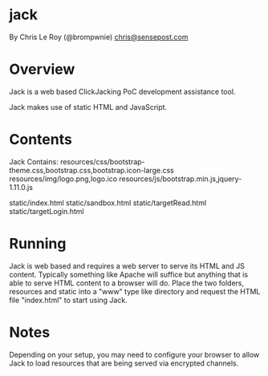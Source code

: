 jack
====

By Chris Le Roy (@brompwnie) chris@sensepost.com

Overview
=====
Jack is a web based ClickJacking PoC development assistance tool.

Jack makes use of static HTML and JavaScript. 

Contents
====
Jack Contains:
resources/css/bootstrap-theme.css,bootstrap.css,bootstrap.icon-large.css
resources/img/logo.png,logo.ico
resources/js/bootstrap.min.js,jquery-1.11.0.js

static/index.html
static/sandbox.html
static/targetRead.html
static/targetLogin.html

Running
====
Jack is web based and requires a web server to serve its HTML and JS content. Typically something like Apache will suffice but anything that is able to serve HTML content to a browser will do. Place the two folders, resources and static into a "www" type like directory and request the HTML file "index.html" to start using Jack.

Notes
====
Depending on your setup, you may need to configure your browser to allow Jack to load resources that are being served via encrypted channels.

